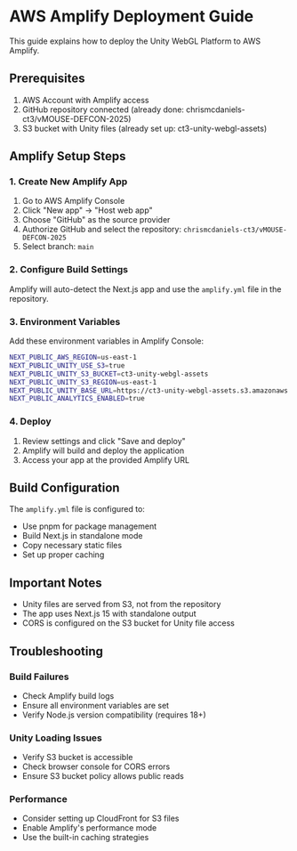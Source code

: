 # AWS Amplify Deployment Guide

This guide explains how to deploy the Unity WebGL Platform to AWS Amplify.

## Prerequisites

1. AWS Account with Amplify access
2. GitHub repository connected (already done: chrismcdaniels-ct3/vMOUSE-DEFCON-2025)
3. S3 bucket with Unity files (already set up: ct3-unity-webgl-assets)

## Amplify Setup Steps

### 1. Create New Amplify App

1. Go to AWS Amplify Console
2. Click "New app" → "Host web app"
3. Choose "GitHub" as the source provider
4. Authorize GitHub and select the repository: `chrismcdaniels-ct3/vMOUSE-DEFCON-2025`
5. Select branch: `main`

### 2. Configure Build Settings

Amplify will auto-detect the Next.js app and use the `amplify.yml` file in the repository.

### 3. Environment Variables

Add these environment variables in Amplify Console:

```bash
NEXT_PUBLIC_AWS_REGION=us-east-1
NEXT_PUBLIC_UNITY_USE_S3=true
NEXT_PUBLIC_UNITY_S3_BUCKET=ct3-unity-webgl-assets
NEXT_PUBLIC_UNITY_S3_REGION=us-east-1
NEXT_PUBLIC_UNITY_BASE_URL=https://ct3-unity-webgl-assets.s3.amazonaws.com
NEXT_PUBLIC_ANALYTICS_ENABLED=true
```

### 4. Deploy

1. Review settings and click "Save and deploy"
2. Amplify will build and deploy the application
3. Access your app at the provided Amplify URL

## Build Configuration

The `amplify.yml` file is configured to:
- Use pnpm for package management
- Build Next.js in standalone mode
- Copy necessary static files
- Set up proper caching

## Important Notes

- Unity files are served from S3, not from the repository
- The app uses Next.js 15 with standalone output
- CORS is configured on the S3 bucket for Unity file access

## Troubleshooting

### Build Failures
- Check Amplify build logs
- Ensure all environment variables are set
- Verify Node.js version compatibility (requires 18+)

### Unity Loading Issues
- Verify S3 bucket is accessible
- Check browser console for CORS errors
- Ensure S3 bucket policy allows public reads

### Performance
- Consider setting up CloudFront for S3 files
- Enable Amplify's performance mode
- Use the built-in caching strategies